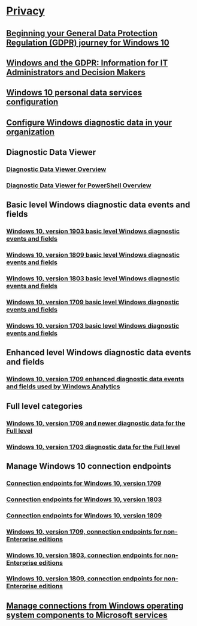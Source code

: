 # [Privacy](index.yml)
## [Beginning your General Data Protection Regulation (GDPR) journey for Windows 10](gdpr-win10-whitepaper.md)
## [Windows and the GDPR: Information for IT Administrators and Decision Makers](gdpr-it-guidance.md)
## [Windows 10 personal data services configuration](windows-personal-data-services-configuration.md)
## [Configure Windows diagnostic data in your organization](configure-windows-diagnostic-data-in-your-organization.md)
## Diagnostic Data Viewer
### [Diagnostic Data Viewer Overview](diagnostic-data-viewer-overview.md)
### [Diagnostic Data Viewer for PowerShell Overview](Microsoft-DiagnosticDataViewer.md)
## Basic level Windows diagnostic data events and fields
### [Windows 10, version 1903 basic level Windows diagnostic events and fields](basic-level-windows-diagnostic-events-and-fields-1903.md)
### [Windows 10, version 1809 basic level Windows diagnostic events and fields](basic-level-windows-diagnostic-events-and-fields-1809.md)
### [Windows 10, version 1803 basic level Windows diagnostic events and fields](basic-level-windows-diagnostic-events-and-fields-1803.md)
### [Windows 10, version 1709 basic level Windows diagnostic events and fields](basic-level-windows-diagnostic-events-and-fields-1709.md)
### [Windows 10, version 1703 basic level Windows diagnostic events and fields](basic-level-windows-diagnostic-events-and-fields-1703.md)
## Enhanced level Windows diagnostic data events and fields
### [Windows 10, version 1709 enhanced diagnostic data events and fields used by Windows Analytics](enhanced-diagnostic-data-windows-analytics-events-and-fields.md)
## Full level categories
### [Windows 10, version 1709 and newer diagnostic data for the Full level](windows-diagnostic-data.md)
### [Windows 10, version 1703 diagnostic data for the Full level](windows-diagnostic-data-1703.md)
## Manage Windows 10 connection endpoints
### [Connection endpoints for Windows 10, version 1709](manage-windows-1709-endpoints.md)
### [Connection endpoints for Windows 10, version 1803](manage-windows-1803-endpoints.md)
### [Connection endpoints for Windows 10, version 1809](manage-windows-1809-endpoints.md)
### [Windows 10, version 1709, connection endpoints for non-Enterprise editions](windows-endpoints-1709-non-enterprise-editions.md)
### [Windows 10, version 1803, connection endpoints for non-Enterprise editions](windows-endpoints-1803-non-enterprise-editions.md)
### [Windows 10, version 1809, connection endpoints for non-Enterprise editions](windows-endpoints-1809-non-enterprise-editions.md)
## [Manage connections from Windows operating system components to Microsoft services](manage-connections-from-windows-operating-system-components-to-microsoft-services.md)
